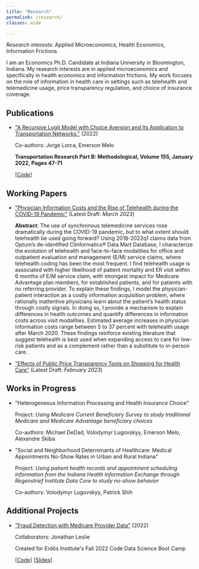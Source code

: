 ```yaml
---
title: "Research"
permalink: /research/
classes: wide

---
```


*Research interests*: Applied Microeconomics, Health Economics, Information Frictions

I am an Economics Ph.D. Candidate at Indiana University in Bloomington, Indiana. My research interests are in applied microeconomics and specifically in health economics and information frictions. My work focuses on the role of information in health care in settings such as telehealth and telemedicine usage, price transparency regulation, and choice of insurance coverage.

## Publications

- ["A Recursive Logit Model with Choice Aversion and Its Application to Transportation Networks."](https://doi.org/10.1016/j.trb.2021.10.011) (2022)

   Co-authors: Jorge Lorca, Emerson Melo
   
   **Transportation Research Part B: Methodological, Volume 155, January 2022, Pages 47-71**
   
   [[Code](https://github.com/austinknies/choiceaversion_recursivelogit)]

## Working Papers

- ["Physician Information Costs and the Rise of Telehealth during the COVID-19 Pandemic"](https://austinknies.github.io/AK_PhysicianInformationCosts_WP.pdf) (Latest Draft: *March 2023*)

   **Abstract**: The use of synchronous telemedicine services rose dramatically during the COVID-19 pandemic, but to what extent should telehealth be used going forward? Using 2018-2022q1 claims data from Optum’s de-identified Clinformatics®️ Data Mart Database, I characterize the evolution of telehealth and face-to-face modalities for office and outpatient evaluation and management (E/M) service claims, where telehealth coding has been the most frequent. I find telehealth usage is associated with higher likelihood of patient mortality and ER visit within 6 months of E/M service claim, with strongest impact for Medicare Advantage plan members, for established patients, and for patients with no referring provider. To explain these findings, I model the physician-patient interaction as a costly information acquisition problem, where rationally inattentive physicians learn about the patient’s health status through costly signals. In doing so, I provide a mechanism to explain differences in health outcomes and quantify differences in information costs across visit modalities. Estimated average increases in physician information costs range between 5 to 37 percent with telehealth usage after March 2020. These findings reinforce existing literature that suggest telehealth is best used when expanding access to care for low-risk patients and as a complement rather than a substitute to in-person care.

- ["Effects of Public Price Transparency Tools on Shopping for Health Care"](https://austinknies.github.io/Effects_PriceTransparency_SFC_Knies2023.pdf) (Latest Draft: *February 2023*)
  
## Works in Progress

- "Heterogeneous Information Processing and Health Insurance Choice"

   Project: *Using Medicare Current Beneficiary Survey to study traditional Medicare and Medicare Advantage beneficiary choices*

   Co-authors: Michael DeDad, Volodymyr Lugovskyy, Emerson Melo, Alexandre Skiba
   
- "Social and Neighborhood Determinants of Healthcare: Medical Appointments No-Show Rates in Urban and Rural Indiana"

   Project: *Using patient health records and appointment scheduling information from the Indiana Health Information Exchange through Regenstrief Institute Data Core to study no-show behavior*

   Co-authors: Volodymyr Lugovskyy, Patrick Shih

## Additional Projects

- ["Fraud Detection with Medicare Provider Data"](https://github.com/austinknies/fall22-bloom/blob/main/Executive%20Summary.pdf) (2022)

   Collaborators: Jonathan Leslie
   
   Created for Erdős Institute's Fall 2022 Code Data Science Boot Camp
   
   [[Code](https://github.com/austinknies/fall22-bloom)] 
   [[Slides](https://github.com/austinknies/fall22-bloom/blob/main/Slides.pdf)]
